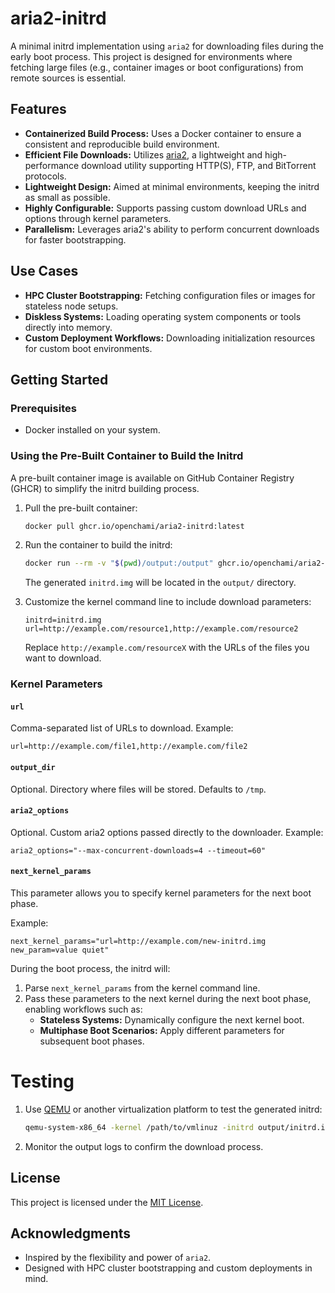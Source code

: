 # aria2-initrd

A minimal initrd implementation using `aria2` for downloading files during the early boot process. This project is designed for environments where fetching large files (e.g., container images or boot configurations) from remote sources is essential.

## Features

- **Containerized Build Process:** Uses a Docker container to ensure a consistent and reproducible build environment.
- **Efficient File Downloads:** Utilizes [aria2](https://github.com/aria2/aria2), a lightweight and high-performance download utility supporting HTTP(S), FTP, and BitTorrent protocols.
- **Lightweight Design:** Aimed at minimal environments, keeping the initrd as small as possible.
- **Highly Configurable:** Supports passing custom download URLs and options through kernel parameters.
- **Parallelism:** Leverages aria2's ability to perform concurrent downloads for faster bootstrapping.

## Use Cases

- **HPC Cluster Bootstrapping:** Fetching configuration files or images for stateless node setups.
- **Diskless Systems:** Loading operating system components or tools directly into memory.
- **Custom Deployment Workflows:** Downloading initialization resources for custom boot environments.

## Getting Started

### Prerequisites

- Docker installed on your system.

### Using the Pre-Built Container to Build the Initrd

A pre-built container image is available on GitHub Container Registry (GHCR) to simplify the initrd building process.

1. Pull the pre-built container:
   ```bash
   docker pull ghcr.io/openchami/aria2-initrd:latest
   ```

2. Run the container to build the initrd:
   ```bash
   docker run --rm -v "$(pwd)/output:/output" ghcr.io/openchami/aria2-initrd:latest
   ```
   The generated `initrd.img` will be located in the `output/` directory.

3. Customize the kernel command line to include download parameters:
   ```
   initrd=initrd.img url=http://example.com/resource1,http://example.com/resource2
   ```

   Replace `http://example.com/resourceX` with the URLs of the files you want to download.

### Kernel Parameters

#### `url`
Comma-separated list of URLs to download. Example:
```
url=http://example.com/file1,http://example.com/file2
```

#### `output_dir`
Optional. Directory where files will be stored. Defaults to `/tmp`.

#### `aria2_options`
Optional. Custom aria2 options passed directly to the downloader. Example:
```
aria2_options="--max-concurrent-downloads=4 --timeout=60"
```

#### `next_kernel_params`
This parameter allows you to specify kernel parameters for the next boot phase.

Example:
```
next_kernel_params="url=http://example.com/new-initrd.img new_param=value quiet"
```

During the boot process, the initrd will:
1. Parse `next_kernel_params` from the kernel command line.
2. Pass these parameters to the next kernel during the next boot phase, enabling workflows such as:
   - **Stateless Systems:** Dynamically configure the next kernel boot.
   - **Multiphase Boot Scenarios:** Apply different parameters for subsequent boot phases.


# Testing

1. Use [QEMU](https://www.qemu.org/) or another virtualization platform to test the generated initrd:
   ```bash
   qemu-system-x86_64 -kernel /path/to/vmlinuz -initrd output/initrd.img -append "url=http://example.com/resource"
   ```

2. Monitor the output logs to confirm the download process.


## License

This project is licensed under the [MIT License](LICENSE).

## Acknowledgments

- Inspired by the flexibility and power of `aria2`.
- Designed with HPC cluster bootstrapping and custom deployments in mind.
